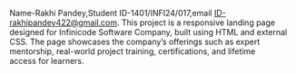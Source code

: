 Name-Rakhi Pandey,Student ID-1401/INFI24/017,email ID-rakhipandey422@gmail.com.
This project is a responsive landing page designed for Infinicode Software Company, built using HTML and external CSS. The page showcases the company’s offerings such as expert mentorship, real-world project training, certifications, and lifetime access for learners.
